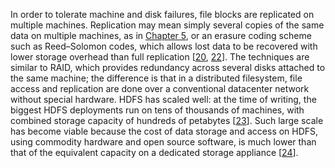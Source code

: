 
In order to tolerate machine and disk failures, file blocks are replicated on multiple machines.
Replication may mean simply several copies of the same data on multiple machines, as in
[Chapter 5](ch05.html#ch_replication), or an erasure coding scheme such as Reed–Solomon codes, which allows lost data
to be recovered with lower storage overhead than full replication
[[20](ch10.html#Ovsiannikov2013da),
[22](ch10.html#Zhang2015vi)].
The techniques are similar to RAID, which provides redundancy across several disks attached to the
same machine; the difference is that in a distributed filesystem, file access and replication are
done over a conventional datacenter network without special hardware. HDFS has scaled well: at the time of writing, the biggest HDFS deployments run on tens of thousands
of machines, with combined storage capacity of hundreds of petabytes
[[23](ch10.html#Cnudde2016tm)]. Such large scale has become viable because the
cost of data storage and access on HDFS, using commodity hardware and open source software, is much
lower than that of the equivalent capacity on a dedicated storage appliance
[[24](ch10.html#Baldeschwieler2012ue)].